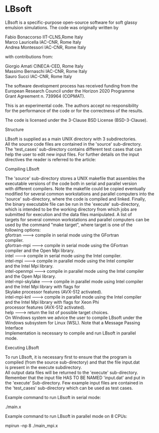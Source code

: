 # LBsoft

LBsoft is a specific-purpose open-source software for soft glassy       
emulsion simulations. The code was originally written by                
                                                                        
Fabio Bonaccorso         IIT-CLNS,Rome                     Italy        
Marco Lauricella         IAC-CNR, Rome                     Italy        
Andrea Montessori        IAC-CNR, Rome                     Italy      
                                                                        
                                                                                                                                                
with contributions from:                                                
                                                                        
Giorgio Amati         CINECA-CED, Rome                     Italy        
Massimo Bernaschi        IAC-CNR, Rome                     Italy        
Sauro Succi              IAC-CNR, Rome                     Italy        
                                                                        
The software development process has received funding from the          
European Research Council under the Horizon 2020 Programme              
Grant Agreement n. 739964 (COPMAT).                                     
                                                                        
This is an experimental code. The authors accept no responsibility      
for the performance of the code or for the correctness of the results.  
                                                                        
The code is licensed under the 3-Clause BSD License (BSD-3-Clause).     
                                                                        
Structure                                                               
                                                                        
LBsoft is supplied as a main UNIX directory with 3 subdirectories.      
All the source code files are contained in the 'source' sub-directory.  
The 'test_cases' sub-directory contains different test cases that can   
help the user to edit new input files. For further details on the input  
directives the reader is referred to the article:                       
                                                                        
Compiling LBsoft                                                        
                                                                        
The 'source' sub-directory stores a UNIX makefile that assembles the    
executable versions of the code both in serial and parallel version     
with different compilers. Note the makefile could be copied eventually  
modified for several common workstations and parallel computers into the  
'source' sub-directory, where the code is compiled and linked. Finally,  
the binary executable file can be run in the 'execute' sub-directory,   
which is intended to be the working directory from which jobs are       
submitted for execution and the data files manipulated. A list of       
targets for several common workstations and parallel computers can be   
used by the command "make target", where target is one of the           
following options:                                                      
gfortran          ---> compile in serial mode using the GFortran          
                   compiler.                                              
gfortran-mpi      ---> compile in serial mode using the GFortran          
                   compiler and the Open Mpi library.                     
intel             ---> compile in serial mode using the Intel compiler.   
intel-mpi         ---> compile in parallel mode using the Intel compiler  
                   and the Intel Mpi library.                           
intel-openmpi     ---> compile in parallel mode using the Intel compiler  
                   and the Open Mpi library.                            
intel-mpi-skylake ---> compile in parallel mode using Intel compiler    
                   and the Intel Mpi library with flags for             
                   Skylake processor features (AVX-512 activated).      
intel-mpi-knl     ---> compile in parallel mode using the Intel compiler  
                   and the Intel Mpi library with flags for Xeon Phi    
                   processor features (AVX-512 activated).              
help              ---> return the list of possible target choices.      
On Windows system we advice the user to compile LBsoft under the        
Windows subsystem for Linux (WSL). Note that a Message Passing Interface  
Implementation is necessary to compile and run LBsoft in parallel       
mode.                                                                   
                                                                        
Executing LBsoft                                                        
                                                                        
To run LBsoft, it is necessary first to ensure that the program is      
compiled (from the source sub-directory) and that the file input.dat    
is present in the execute subdirectory.                                 
All output data files will be returned to the 'execute' sub-directory.  
Remember that the input file HAS TO BE NAMED 'input.dat' and put in     
the 'execute' Sub-directory. Few example input files are contained in   
the 'test_cases' sub-directory which can be used as test cases.         
                                                                        
Example command to run LBsoft in serial mode:                           
                                                                        
./main.x                                                                
                                                                        
Example command to run LBsoft in parallel mode on 8 CPUs:               
                                                                        
mpirun -np 8 ./main_mpi.x                                               
                                                                        
